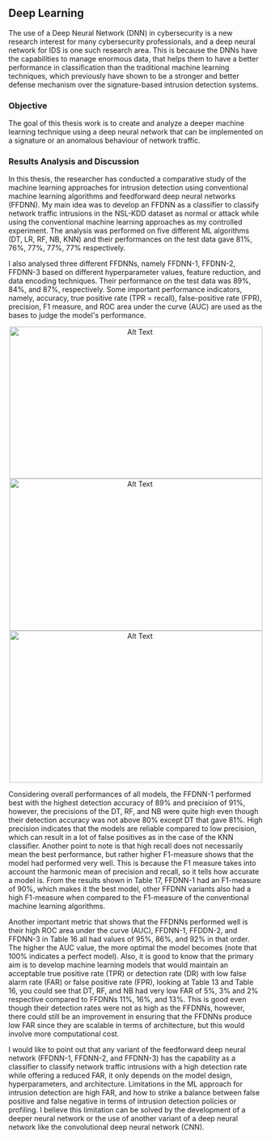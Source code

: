 ## Deep Learning
The use of a Deep Neural Network (DNN) in cybersecurity is a new research interest for many cybersecurity professionals, and a deep neural network for IDS is one such research area. This is because the DNNs have the capabilities to manage enormous data, that helps them to have a better performance in classification than the traditional machine learning techniques, which previously have shown to be a stronger and better defense mechanism over the signature-based intrusion detection systems.

### Objective
The goal of this thesis work is to create and analyze a deeper machine learning technique using a deep neural network that can 
be implemented on a signature or an anomalous behaviour of network traffic. 
### Results Analysis and Discussion 
In this thesis, the researcher has conducted a comparative study of the machine learning approaches for intrusion detection using conventional machine learning algorithms and feedforward deep neural networks (FFDNN). My main idea was to develop an FFDNN as a 
classifier to classify network traffic intrusions in the NSL-KDD dataset as normal or attack while using the conventional machine learning approaches as my controlled experiment. The analysis was performed on five different ML algorithms (DT, LR, RF, NB, KNN) and their performances on the test data gave 81%, 76%, 77%, 77%, 77% respectively. 

I also analysed three different FFDNNs, namely FFDNN-1, FFDNN-2, FFDNN-3 based on different hyperparameter values, feature reduction, and data encoding techniques. Their performance on the test data was 89%, 84%, and 87%, respectively. Some important performance indicators, namely, accuracy, true positive rate (TPR = recall), false-positive rate (FPR), precision, F1 measure, and ROC area under the curve (AUC) are used as the bases to judge the model's performance.

<div align="center">
  <img src="https://github.com/user-attachments/assets/5804b98d-e284-4ce2-9084-12bc64e3c93f" alt="Alt Text" width="500" height="300">
</div>
<div align="center">
<img src="https://github.com/user-attachments/assets/cc1585c2-23f2-4677-979f-b1e169acc652" alt="Alt Text" width="500" height="300">
</div>
<div align="center">
<img src="https://github.com/user-attachments/assets/98d06605-e840-4f02-8b62-93650c08bbdc" alt="Alt Text" width="500" height="300">
</div>

Considering overall performances of all models, the FFDNN-1 performed best with the highest detection accuracy of 89% and precision of 91%, however, the precisions of the DT, RF, and NB were quite high even though their detection accuracy was not above 80% except DT that gave 81%. High precision indicates that the models are reliable compared to low precision, which can result in a lot of false positives as in the case of the KNN classifier. Another point to note is that high recall does not necessarily mean the best performance, but rather higher F1-measure shows that the model had performed very well. This is because the F1 measure takes into account the harmonic mean of precision and recall, so it tells how accurate a model is. From the results shown in Table 17, FFDNN-1 had an F1-measure of 90%, which makes it the best model, other FFDNN variants also had a high F1-measure when compared to the F1-measure of the conventional machine learning algorithms.

Another important metric that shows that the FFDNNs performed well is their high ROC area under the curve (AUC), FFDNN-1, FFDDN-2, and FFDNN-3 in Table 16 all had values of 95%, 86%, and 92% in that order. The higher the AUC value, the more optimal the model becomes (note that 100% indicates a perfect model). Also, it is good to know that the primary aim is to develop machine learning models that would maintain an acceptable true positive rate (TPR) or detection rate (DR) with low false alarm rate (FAR) or false positive rate (FPR), looking at Table 13 and Table 16, you could see that DT, RF, and NB had very low FAR of 5%, 3% and 2% respective compared to FFDNNs 11%, 16%, and 13%. This is good even though their detection rates were not as high as the FFDNNs, however, there could still be an improvement in ensuring that the FFDNNs produce low FAR since they are scalable in terms of architecture, but this would involve more computational cost. 

I would like to point out that any variant of the feedforward deep neural network (FFDNN-1, FFDNN-2, and FFDNN-3) has the capability as a classifier to classify network traffic intrusions with a high detection rate while offering a reduced FAR, it only depends on the model design, hyperparameters, and architecture. Limitations in the ML approach for intrusion detection are high FAR, and how to strike a balance between false positive and false negative in terms of intrusion detection policies or profiling. I believe this limitation can be solved by the development of a deeper neural network or the use of another variant of a deep neural network like the convolutional deep neural network (CNN). 

